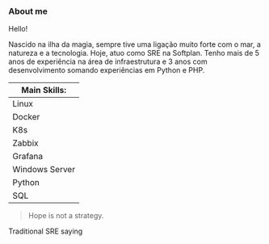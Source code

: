 ### About me
Hello!

Nascido na ilha da magia, sempre tive uma ligação muito forte com o mar, a natureza e a tecnologia. 
Hoje, atuo como SRE na Softplan. 
Tenho mais de 5 anos de experiência na área de infraestrutura e 3 anos com desenvolvimento somando experiências em Python e PHP.

| Main Skills: |
| ------- |
| Linux | 
| Docker |
| K8s |
| Zabbix |
| Grafana |
| Windows Server |
| Python |
| SQL |

> Hope is not a strategy.

Traditional SRE saying

